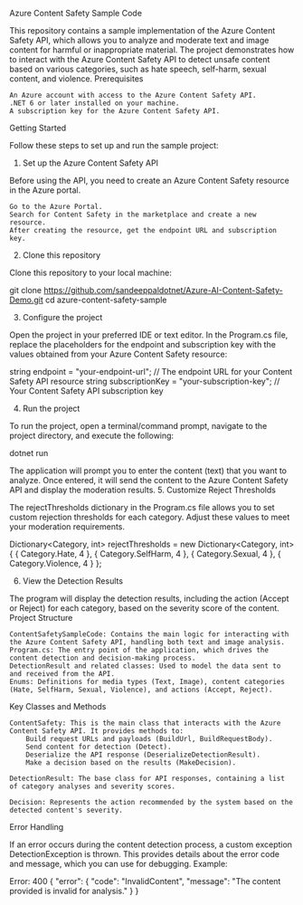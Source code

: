 Azure Content Safety Sample Code

This repository contains a sample implementation of the Azure Content Safety API, which allows you to analyze and moderate text and image content for harmful or inappropriate material. The project demonstrates how to interact with the Azure Content Safety API to detect unsafe content based on various categories, such as hate speech, self-harm, sexual content, and violence.
Prerequisites

    An Azure account with access to the Azure Content Safety API.
    .NET 6 or later installed on your machine.
    A subscription key for the Azure Content Safety API.

Getting Started

Follow these steps to set up and run the sample project:
1. Set up the Azure Content Safety API

Before using the API, you need to create an Azure Content Safety resource in the Azure portal.

    Go to the Azure Portal.
    Search for Content Safety in the marketplace and create a new resource.
    After creating the resource, get the endpoint URL and subscription key.

2. Clone this repository

Clone this repository to your local machine:

git clone https://github.com/sandeeppaldotnet/Azure-AI-Content-Safety-Demo.git
cd azure-content-safety-sample

3. Configure the project

Open the project in your preferred IDE or text editor. In the Program.cs file, replace the placeholders for the endpoint and subscription key with the values obtained from your Azure Content Safety resource:

string endpoint = "your-endpoint-url"; // The endpoint URL for your Content Safety API resource
string subscriptionKey = "your-subscription-key"; // Your Content Safety API subscription key

4. Run the project

To run the project, open a terminal/command prompt, navigate to the project directory, and execute the following:

dotnet run

The application will prompt you to enter the content (text) that you want to analyze. Once entered, it will send the content to the Azure Content Safety API and display the moderation results.
5. Customize Reject Thresholds

The rejectThresholds dictionary in the Program.cs file allows you to set custom rejection thresholds for each category. Adjust these values to meet your moderation requirements.

Dictionary<Category, int> rejectThresholds = new Dictionary<Category, int> {
    { Category.Hate, 4 },
    { Category.SelfHarm, 4 },
    { Category.Sexual, 4 },
    { Category.Violence, 4 }
};

6. View the Detection Results

The program will display the detection results, including the action (Accept or Reject) for each category, based on the severity score of the content.
Project Structure

    ContentSafetySampleCode: Contains the main logic for interacting with the Azure Content Safety API, handling both text and image analysis.
    Program.cs: The entry point of the application, which drives the content detection and decision-making process.
    DetectionResult and related classes: Used to model the data sent to and received from the API.
    Enums: Definitions for media types (Text, Image), content categories (Hate, SelfHarm, Sexual, Violence), and actions (Accept, Reject).

Key Classes and Methods

    ContentSafety: This is the main class that interacts with the Azure Content Safety API. It provides methods to:
        Build request URLs and payloads (BuildUrl, BuildRequestBody).
        Send content for detection (Detect).
        Deserialize the API response (DeserializeDetectionResult).
        Make a decision based on the results (MakeDecision).

    DetectionResult: The base class for API responses, containing a list of category analyses and severity scores.

    Decision: Represents the action recommended by the system based on the detected content's severity.

Error Handling

If an error occurs during the content detection process, a custom exception DetectionException is thrown. This provides details about the error code and message, which you can use for debugging.
Example:

Error: 400
{
    "error": {
        "code": "InvalidContent",
        "message": "The content provided is invalid for analysis."
    }
}
